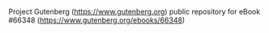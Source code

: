 Project Gutenberg (https://www.gutenberg.org) public repository for
eBook #66348 (https://www.gutenberg.org/ebooks/66348)
